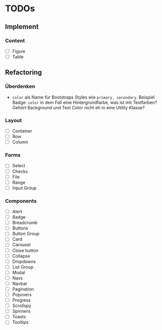# TODOs

## Implement

### Content

- [ ] Figure
- [ ] Table

## Refactoring

### Überdenken

* `color` als Name für Bootstraps Styles wie `primary, secondary`. Beispiel Badge: `color` in dem Fall eine Hintergrundfarbe, was ist mit Textfarben? Gehört Background und Text Color nicht eh in eine Utility Klasse?

### Layout

- [ ] Container
- [ ] Row
- [ ] Column

### Forms

- [ ] Select
- [ ] Checks
- [ ] File
- [ ] Range
- [ ] Input Group

### Components

- [ ] Alert
- [ ] Badge
- [ ] Breadcrumb
- [ ] Buttons
- [ ] Button Group
- [ ] Card
- [ ] Carousel
- [ ] Close button
- [ ] Collapse
- [ ] Dropdowns
- [ ] List Group
- [ ] Modal
- [ ] Navs
- [ ] Navbar
- [ ] Pagination
- [ ] Popovers
- [ ] Progress
- [ ] Scrollspy
- [ ] Spinners
- [ ] Toasts
- [ ] Tooltips